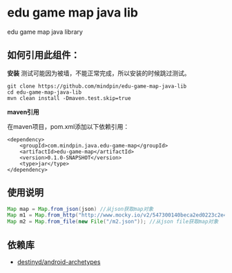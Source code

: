 edu game map java lib
============
edu game map java library

如何引用此组件：
-------------
**安装**
测试可能因为被墙，不能正常完成，所以安装的时候跳过测试。

```
git clone https://github.com/mindpin/edu-game-map-java-lib
cd edu-game-map-java-lib
mvn clean install -Dmaven.test.skip=true 
```

**maven引用**

在maven项目，pom.xml添加以下依赖引用：

```
<dependency>
    <groupId>com.mindpin.java.edu-game-map</groupId>
    <artifactId>edu-game-map</artifactId>
    <version>0.1.0-SNAPSHOT</version>
    <type>jar</type>
</dependency>
```

使用说明
---------------------
```java
Map map = Map.from_json(json) //从json获取map对象
Map m1 = Map.from_http("http://www.mocky.io/v2/547300140beca2ed0223c2e4"); //从url获取map对象
Map m2 = Map.from_file(new File("/m2.json")); //从json file获取map对象
```


依赖库
---------------------
* [destinyd/android-archetypes][android-archetypes]


[android-archetypes]: https://github.com/destinyd/android-archetypes
